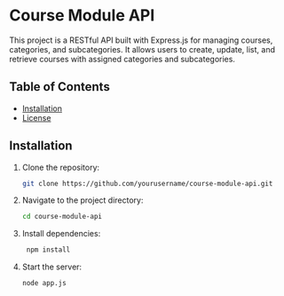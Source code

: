 # Course Module API

This project is a RESTful API built with Express.js for managing courses, categories, and subcategories. It allows users to create, update, list, and retrieve courses with assigned categories and subcategories.

## Table of Contents

- [Installation](#installation)
- [License](#license)

## Installation

1. Clone the repository:
   ```bash
   git clone https://github.com/yourusername/course-module-api.git

2. Navigate to the project directory:
   ```bash
   cd course-module-api

3. Install dependencies:
   ```bash
    npm install

4. Start the server:
   ```bash
   node app.js


